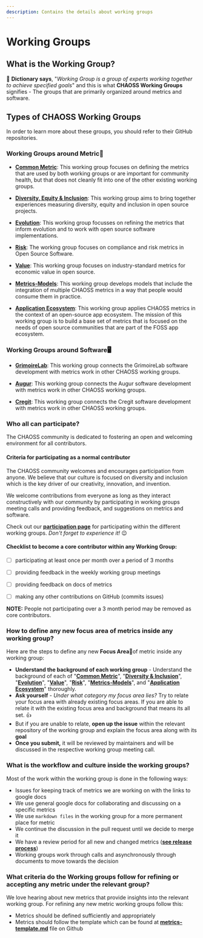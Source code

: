 ```yaml
---
description: Contains the details about working groups
---
```


# Working Groups

## What is the Working Group?

📔 **Dictionary says**, "_Working Group is a group of experts working together to achieve specified goals_" and this is what **CHAOSS Working Groups** signifies - The groups that are primarily organized around metrics and software.

## Types of CHAOSS Working Groups

In order to learn more about these groups, you should refer to their GitHub repositories.

### Working Groups around **Metric**📖

* [**Common Metric**](https://github.com/chaoss/wg-common): This working group focuses on defining the metrics that are used by both working groups or are important for community health, but that does not cleanly fit into one of the other existing working groups.

* [**Diversity, Equity & Inclusion**](https://github.com/chaoss/wg-diversity-inclusion): This working group aims to bring together experiences measuring diversity, equity and inclusion in open source projects.

* [**Evolution**](https://github.com/chaoss/wg-evolution): This working group focusses on refining the metrics that inform evolution and to work with open source software implementations.

* [**Risk**](https://github.com/chaoss/wg-risk): The working group focuses on compliance and risk metrics in Open Source Software.

* [**Value**](https://github.com/chaoss/wg-value): This working group focuses on industry-standard metrics for economic value in open source.

* [**Metrics-Models**](https://github.com/chaoss/wg-metrics-models): This working group develops models that include the integration of multiple CHAOSS metrics in a way that people would consume them in practice.

* [**Application Ecosystem**](https://github.com/chaoss/wg-app-ecosystem): This working group applies CHAOSS metrics in the context of an open-source app ecosystem. The mission of this working group is to build a base set of metrics that is focused on the needs of open source communities that are part of the FOSS app ecosystem.


### Working Groups around **Software**🖥

* [**GrimoireLab**](https://github.com/chaoss/grimoirelab): This working group connects the GrimoireLab software development with metrics work in other CHAOSS working groups.

* [**Augur**](https://github.com/chaoss/augur): This working group connects the Augur software development with metrics work in other CHAOSS working groups.

* [**Cregit**](https://github.com/cregit/cregit): This working group connects the Cregit software development with metrics work in other CHAOSS working groups.


### Who all can participate?

The CHAOSS community is dedicated to fostering an open and welcoming environment for all contributors.

#### Criteria for participating as a normal contributor

The CHAOSS community welcomes and encourages participation from anyone. We believe that our culture is focused on diversity and inclusion which is the key driver of our creativity, innovation, and invention.

We welcome contributions from everyone as long as they interact constructively with our community by participating in working groups meeting calls and providing feedback, and suggestions on metrics and software.

Check out our [**participation page**](https://chaoss.community/participate/) for participating within the different working groups. _Don't forget to experience it!_ 😉 

#### Checklist to become a core contributor within any Working Group:

* [ ] participating at least once per month over a period of 3 months
* [ ] providing feedback in the weekly working group meetings
* [ ] providing feedback on docs of metrics
* [ ] making any other contributions on GitHub \(commits issues\)


**NOTE:** People not participating over a 3 month period may be removed as core contributors.  


### How to define any new focus area of metrics inside any working group?

Here are the steps to define any new **Focus Area**🎯of metric inside any working group:

* **Understand the background of each working group** - Understand the background of each of "[**Common Metric**](https://github.com/chaoss/wg-common#background)", "[**Diversity & Inclusion**](https://github.com/chaoss/wg-diversity-inclusion#background)", "[**Evolution**](https://github.com/chaoss/wg-evolution#introduction)", "[**Value**](https://github.com/chaoss/wg-value#problem-statement)", "[**Risk**](https://github.com/chaoss/wg-risk#background)", "[**Metrics-Models**](https://github.com/chaoss/wg-metrics-models)", and "[**Application Ecosystem**](https://github.com/chaoss/wg-app-ecosystem)" thoroughly.
* **Ask yourself** - _Under what category my focus area lies?_  Try to relate your focus area with already existing focus areas. If you are able to relate it with the existing focus area and background that means its all set. 👍 
* But if you are unable to relate, **open up the issue** within the relevant repository of the working group and explain the focus area along with its **goal**
* **Once you submit,** it will be reviewed by maintainers and will be discussed in the respective working group meeting call.

### What is the workflow and culture inside the working groups?

Most of the work within the working group is done in the following ways:

* Issues for keeping track of metrics we are working on with the links to google docs
* We use general google docs for collaborating and discussing on a specific metrics
* We use `markdown files` in the working group for a more permanent place for metric
* We continue the discussion in the pull request until we decide to merge it
* We have a review period for all new and changed metrics \([**see release process**](../../about/values.md)\)
* Working groups work through calls and asynchronously through documents to move towards the decision

### What criteria do the Working groups follow for refining or accepting any metric under the relevant group?

We love hearing about new metrics that provide insights into the relevant working group. For refining any new metric working groups follow this:

* Metrics should be defined sufficiently and appropriately
* Metrics should follow the template which can be found at [**metrics-template.md**](https://github.com/chaoss/metrics/blob/main/resources/metrics-template.md) file on Github

